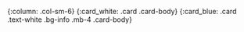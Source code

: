 {:column: .col-sm-6}
{:card_white: .card .card-body}
{:card_blue: .card .text-white .bg-info .mb-4 .card-body}
